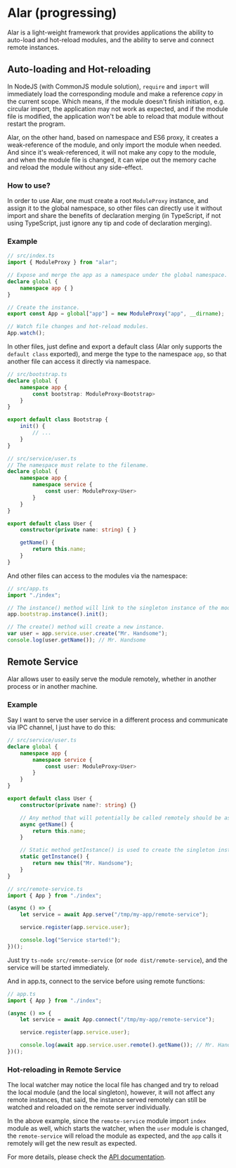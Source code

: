 # Alar (progressing)

Alar is a light-weight framework that provides applications the ability to 
auto-load and hot-reload modules, and the ability to serve and connect remote 
instances.

## Auto-loading and Hot-reloading

In NodeJS (with CommonJS module solution), `require` and `import` will 
immediately load the corresponding module and make a reference *copy* in the 
current scope. Which means, if the module doesn't finish initiation, e.g. 
circular import, the application may not work  as expected, and if the module 
file is modified, the application won't be able to reload that module without 
restart the program.

Alar, on the other hand, based on namespace and ES6 proxy, it creates a 
weak-reference of the module, and only import the module when needed. And since 
it's weak-referenced, it will not make any copy to the module, and when the 
module file is changed, it can wipe out the memory cache and reload the module 
without any side-effect.

### How to use?

In order to use Alar, one must create a root `ModuleProxy` instance, and assign
it to the global namespace, so other files can directly use it without import 
and share the benefits of declaration merging (in TypeScript, if not using 
TypeScript, just ignore any tip and code of declaration merging).

### Example

```typescript
// src/index.ts
import { ModuleProxy } from "alar";

// Expose and merge the app as a namespace under the global namespace.
declare global {
    namespace app { }
}

// Create the instance.
export const App = global["app"] = new ModuleProxy("app", __dirname);

// Watch file changes and hot-reload modules.
App.watch();
```

In other files, just define and export a default class (Alar only supports the
`default class` exported), and merge the type to the namespace `app`, so that 
another file can access it directly via namespace.

```typescript
// src/bootstrap.ts
declare global {
    namespace app {
        const bootstrap: ModuleProxy<Bootstrap>
    }
}

export default class Bootstrap {
    init() {
        // ...
    }
}
```

```typescript
// src/service/user.ts
// The namespace must relate to the filename.
declare global {
    namespace app {
        namespace service {
            const user: ModuleProxy<User>
        }
    }
}

export default class User {
    constructor(private name: string) { }

    getName() {
        return this.name;
    }
}
```

And other files can access to the modules via the namespace:

```typescript
// src/app.ts
import "./index";

// The instance() method will link to the singleton instance of the module.
app.bootstrap.instance().init();

// The create() method will create a new instance.
var user = app.service.user.create("Mr. Handsome");
console.log(user.getName()); // Mr. Handsome
```

## Remote Service

Alar allows user to easily serve the module remotely, whether in another 
process or in another machine.

### Example

Say I want to serve the user service in a different process and communicate via
IPC channel, I just have to do this:

```typescript
// src/service/user.ts
declare global {
    namespace app {
        namespace service {
            const user: ModuleProxy<User>
        }
    }
}

export default class User {
    constructor(private name?: string) {}

    // Any method that will potentially be called remotely should be async.
    async getName() {
        return this.name;
    }

    // Static method getInstance() is used to create the singleton instance.
    static getInstance() {
        return new this("Mr. Handsome");
    }
}
```

```typescript
// src/remote-service.ts
import { App } from "./index";

(async () => {
    let service = await App.serve("/tmp/my-app/remote-service");

    service.register(app.service.user);

    console.log("Service started!");
})();
```

Just try `ts-node src/remote-service` (or `node dist/remote-service`), and the
service will be started immediately.

And in app.ts, connect to the service before using remote functions:

```typescript
// app.ts
import { App } from "./index";

(async () => {
    let service = await App.connect("/tmp/my-app/remote-service");

    service.register(app.service.user);

    console.log(await app.service.user.remote().getName()); // Mr. Handsome
})();
```

### Hot-reloading in Remote Service

The local watcher may notice the local file has changed and try to reload the 
local module (and the local singleton), however, it will not affect any remote 
instances, that said, the instance served remotely can still be watched and 
reloaded on the remote server individually.

In the above example, since the `remote-service` module import `index` module as
well, which starts the watcher, when the `user` module is changed, the 
`remote-service` will reload the module as expected, and the `app` calls it 
remotely will get the new result as expected.

For more details, please check the [API documentation](./api.md).